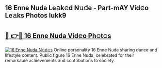 ## 16 Enne Nuda Le𝚊k𝚎d N𝚞𝚍e - Part-mAY Vid𝚎o Le𝚊ks Photos Iukk9

# <h2><a href="http://fbdyhxv.evod.top/?m=16+Enne+Nuda">🔗 👉🔴 16 Enne Nuda Vid𝚎o Ph𝚘t𝚘s</a></h2>

[![16 Enne Nuda N𝚞d𝚎s](https://i.imgur.com/8V9OHl7.gif)](http://fbdyhxv.evod.top/?m=16+Enne+Nuda)
Online personality 16 Enne Nuda sharing dance and lifestyle content. Public figure 16 Enne Nuda, celebrated for their remarkable achievements and contributions to society. 
